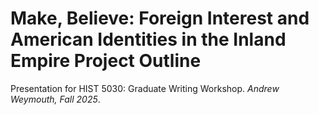 # Make, Believe: Foreign Interest and American Identities in the Inland Empire  Project Outline

Presentation for HIST 5030: Graduate Writing Workshop. _Andrew Weymouth, Fall 2025_.

